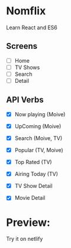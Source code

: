 # Nomflix

Learn React and ES6

## Screens
- [ ] Home
- [ ] TV Shows
- [ ] Search
- [ ] Detail

## API Verbs

- [x] Now playing (Moive)
- [x] UpComing (Moive)
- [x] Search (Moive, TV)
- [x] Popular (TV, Moive)
- [x] Top Rated (TV)
- [x] Airing Today (TV)
- [x] TV Show Detail
- [x] Movie Detail


# Preview:
Try it on netlify